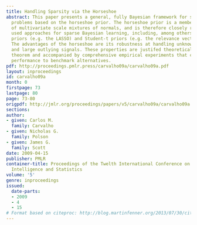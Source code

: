 ```yaml
---
title: Handling Sparsity via the Horseshoe
abstract: This paper presents a general, fully Bayesian framework for sparse supervised-learning
  problems based on the horseshoe prior. The horseshoe prior is a member of the family
  of multivariate scale mixtures of normals, and is therefore closely related to widely
  used approaches for sparse Bayesian learning, including, among others, Laplacian
  priors (e.g. the LASSO) and Student-t priors (e.g. the relevance vector machine).
  The advantages of the horseshoe are its robustness at handling unknown sparsity
  and large outlying signals. These properties are justifed theoretically via a representation
  theorem and accompanied by comprehensive empirical experiments that compare its
  performance to benchmark alternatives.
pdf: http://proceedings.pmlr.press/carvalho09a/carvalho09a.pdf
layout: inproceedings
id: carvalho09a
month: 0
firstpage: 73
lastpage: 80
page: 73-80
origpdf: http://jmlr.org/proceedings/papers/v5/carvalho09a/carvalho09a.pdf
sections: 
author:
- given: Carlos M.
  family: Carvalho
- given: Nicholas G.
  family: Polson
- given: James G.
  family: Scott
date: 2009-04-15
publisher: PMLR
container-title: Proceedings of the Twelth International Conference on Artificial
  Intelligence and Statistics
volume: '5'
genre: inproceedings
issued:
  date-parts:
  - 2009
  - 4
  - 15
# Format based on citeproc: http://blog.martinfenner.org/2013/07/30/citeproc-yaml-for-bibliographies/
---
```

